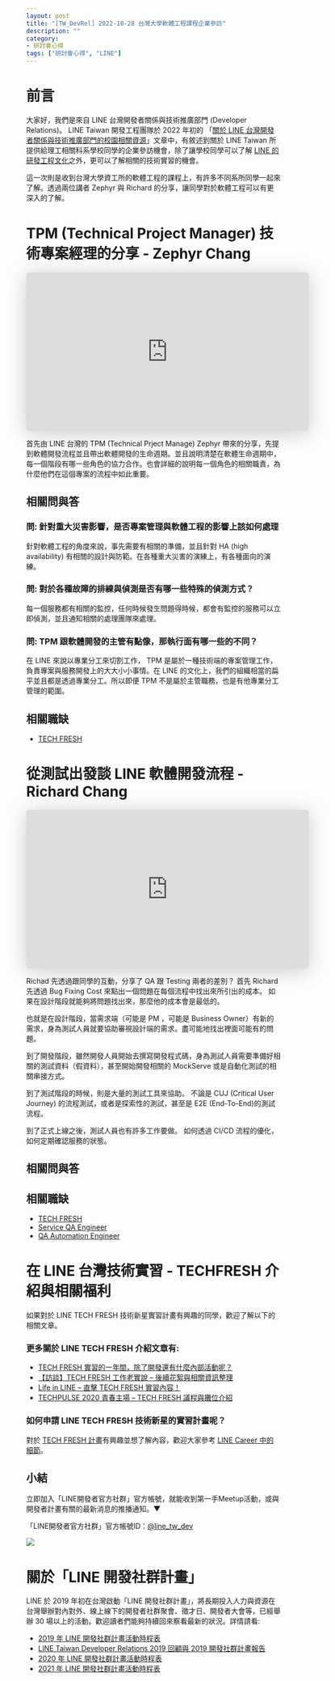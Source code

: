 ```yaml
---
layout: post
title: "[TW_DevRel] 2022-10-28 台灣大學軟體工程課程企業參訪"
description: ""
category: 
- 研討會心得
tags: ["研討會心得", "LINE"]
---
```







# 前言

大家好，我們是來自 LINE 台灣開發者關係與技術推廣部門 (Developer Relations)。 LINE Taiwan 開發工程團隊於 2022 年初的 「[關於 LINE 台灣開發者關係與技術推廣部門的校園相關資源](https://engineering.linecorp.com/zh-hant/blog/line-devrel-campus/)」文章中，有敘述到關於 LINE Taiwan 所提供給理工相關科系學校同學的企業參訪機會，除了讓學校同學可以了解 [LINE 的研發工程文化](https://engineering.linecorp.com/zh-hant/culture)之外，更可以了解相關的技術實習的機會。

 這一次則是收到台灣大學資工所的軟體工程的課程上，有許多不同系所同學一起來了解。透過兩位講者 Zephyr 與 Richard 的分享，讓同學對於軟體工程可以有更深入的了解。


# **TPM (Technical Project Manager) 技術專案經理的分享 - Zephyr Chang**

<iframe class="speakerdeck-iframe" frameborder="0" src="https://speakerdeck.com/player/77c10453fedc4b0c900a0f2b7fc0be77" title="台大資工所企業訪談 - TPM (Technical Project Manager) 技術專案管理經理的分享" allowfullscreen="true" mozallowfullscreen="true" webkitallowfullscreen="true" style="border: 0px; background: padding-box padding-box rgba(0, 0, 0, 0.1); margin: 0px; padding: 0px; border-radius: 6px; box-shadow: rgba(0, 0, 0, 0.2) 0px 5px 40px; width: 560px; height: 314px;" data-ratio="1.78343949044586"></iframe>

首先由 LINE 台灣的 TPM (Technical Prject Manage) Zephyr 帶來的分享，先提到軟體開發流程並且帶出軟體開發的生命週期。並且說明清楚在軟體生命週期中，每一個階段有哪一些角色的協力合作。也會詳細的說明每一個角色的相關職責，為什麼他們在這個專案的流程中如此重要。

## 相關問與答

### 問: 針對重大災害影響，是否專案管理與軟體工程的影響上該如何處理

針對軟體工程的角度來說，事先需要有相關的準備，並且針對 HA (high availability) 有相關的設計與防範。在各種重大災害的演練上，有各種面向的演練。

### 問: 對於各種故障的排練與偵測是否有哪一些特殊的偵測方式？

每一個服務都有相關的監控，任何時候發生問題得時候，都會有監控的服務可以立即偵測，並且通知相關的處理團隊來處理。

### 問: TPM 跟軟體開發的主管有點像，那執行面有哪一些的不同？

在 LINE 來說以專業分工來切割工作， TPM 是屬於一種技術端的專案管理工作，負責專案與服務開發上的大大小小事情。在 LINE 的文化上，我們的組織相當的扁平並且都是透過專業分工。所以即便 TPM 不是屬於主管職務，也是有他專業分工管理的範圍。

## 相關職缺

- [TECH FRESH](https://careers.linecorp.com/jobs/83)


# **從測試出發談 LINE 軟體開發流程 - Richard Chang**

<iframe class="speakerdeck-iframe" frameborder="0" src="https://speakerdeck.com/player/df7b84399f5d41dfbf82d6cf54fe1671" title="台大資工所企業訪談 - QA 相關討論" allowfullscreen="true" mozallowfullscreen="true" webkitallowfullscreen="true" style="border: 0px; background: padding-box padding-box rgba(0, 0, 0, 0.1); margin: 0px; padding: 0px; border-radius: 6px; box-shadow: rgba(0, 0, 0, 0.2) 0px 5px 40px; width: 560px; height: 314px;" data-ratio="1.78343949044586"></iframe>

Richad 先透過跟同學的互動，分享了 QA 跟 Testing 兩者的差別？ 首先 Richard 先透過 Bug Fixing Cost 來點出一個問題在每個流程中找出來所引出的成本。 如果在設計階段就能夠將問題找出來，那麼他的成本會是最低的。

也就是在設計階段，當需求端（可能是 PM ，可能是 Business Owner）有新的需求，身為測試人員就要協助審視設計端的需求。盡可能地找出裡面可能有的問題。

到了開發階段，雖然開發人員開始去撰寫開發程式碼，身為測試人員需要準備好相關的測試資料（假資料），甚至開始開發相關的 MockServe 或是自動化測試的相關串接方式。

到了測試階段的時候，則是大量的測試工具來協助。 不論是 CUJ (Critical User Journey) 的流程測試，或者是探索性的測試，甚至是 E2E (End-To-End)的測試流程。

到了正式上線之後，測試人員也有許多工作要做。 如何透過 CI/CD 流程的優化，如何定期確認服務的狀態。

## 相關問與答


## 相關職缺

- [TECH FRESH](https://careers.linecorp.com/jobs/83)
- [Service QA Engineer](https://careers.linecorp.com/jobs/19)
- [QA Automation Engineer](https://careers.linecorp.com/jobs/18)



# 在 LINE 台灣技術實習 - TECHFRESH 介紹與相關福利

如果對於 LINE TECH FRESH 技術新星實習計畫有興趣的同學，歡迎了解以下的相關文章。

### 更多關於 LINE TECH FRESH 介紹文章有:

- [TECH FRESH 實習的一年間，除了開發還有什麼內部活動呢？](https://engineering.linecorp.com/zh-hant/blog/line-tech-fresh-2020-graduate/)
- [【訪談】TECH FRESH 工作老實說 – 後續花絮與相關資訊整理](https://engineering.linecorp.com/zh-hant/blog/what-is-tech-fresh-interview/)
- [Life in LINE – 直擊 TECH FRESH 實習內容！](https://engineering.linecorp.com/zh-hant/blog/life-in-line-tech-fresh-sharing/)
- [TECHPULSE 2020 青春主場 – TECH FRESH 議程與攤位介紹](https://engineering.linecorp.com/zh-hant/blog/techpulse-2020-tech-fresh-session/)

### 如何申請 LINE TECH FRESH 技術新星的實習計畫呢？

對於 [TECH FRESH 計畫](https://careers.linecorp.com/jobs/83)有興趣並想了解內容，歡迎大家參考 [LINE Career 中的細節](https://careers.linecorp.com/jobs/83)。




## 小結

立即加入「LINE開發者官方社群」官方帳號，就能收到第一手Meetup活動，或與開發者計畫有關的最新消息的推播通知。▼

「LINE開發者官方社群」官方帳號ID：[@line_tw_dev](https://lin.ee/s5RsZHo)

![](http://www.evanlin.com/images/2020/line-tw-dev-qr.png)

# 關於「LINE 開發社群計畫」

LINE 於 2019 年初在台灣啟動「LINE 開發社群計畫」，將長期投入人力與資源在台灣舉辦對內對外、線上線下的開發者社群聚會、徵才日、開發者大會等，已經舉辦 30 場以上的活動。歡迎讀者們能夠持續回來察看最新的狀況。詳情請看:

- [2019 年 LINE 開發社群計畫活動時程表](https://engineering.linecorp.com/zh-hant/blog/line-taiwan-developer-relations-2019-plan/)
- [LINE Taiwan Developer Relations 2019 回顧與 2019 開發社群計畫報告](https://engineering.linecorp.com/zh-hant/blog/line-taiwan-developer-relations-2019/)
- [2020 年 LINE 開發社群計畫活動時程表](https://engineering.linecorp.com/zh-hant/blog/2020-line-tw-devrel/)
- [2021 年 LINE 開發社群計畫活動時程表](https://engineering.linecorp.com/zh-hant/blog/2021-line-tw-devrel/)